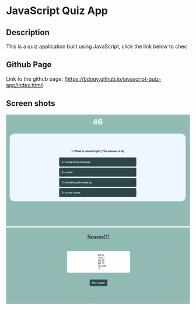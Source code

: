 # JavaScript Quiz App

## Description

This is a quiz application built using JavaScript, click the link below to chec

## Github Page

Link to the github page:
(https://bdogy.github.io/javascript-quiz-app/index.html)

## Screen shots

![Alt text](Screenshots/Screenshot1.png)
![Alt text](Screenshots/screenshot2.png)


